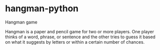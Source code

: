 # hangman-python
Hangman game

Hangman is a paper and pencil game for two or more players. One player thinks of a word, phrase, or sentence and the other tries to guess it based on what it suggests by letters or within a certain number of chances.
